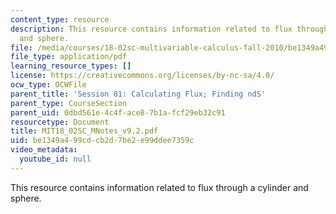 ```yaml
---
content_type: resource
description: This resource contains information related to flux through a cylinder
  and sphere.
file: /media/courses/18-02sc-multivariable-calculus-fall-2010/be1349a499cdcb2d7be2e99ddee7359c_MIT18_02SC_MNotes_v9.2.pdf
file_type: application/pdf
learning_resource_types: []
license: https://creativecommons.org/licenses/by-nc-sa/4.0/
ocw_type: OCWFile
parent_title: 'Session 81: Calculating Flux; Finding ndS'
parent_type: CourseSection
parent_uid: 0dbd561e-4c4f-ace8-7b1a-fcf29eb32c91
resourcetype: Document
title: MIT18_02SC_MNotes_v9.2.pdf
uid: be1349a4-99cd-cb2d-7be2-e99ddee7359c
video_metadata:
  youtube_id: null
---
```

This resource contains information related to flux through a cylinder and sphere.